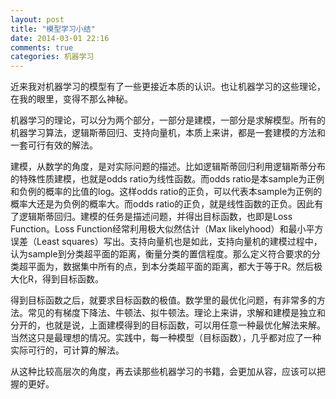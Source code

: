 ```yaml
---
layout: post
title: "模型学习小结"
date: 2014-03-01 22:16
comments: true
categories: 机器学习
---
```


近来我对机器学习的模型有了一些更接近本质的认识。也让机器学习的这些理论，在我的眼里，变得不那么神秘。

机器学习的理论，可以分为两个部分，一部分是建模，一部分是求解模型。所有的机器学习算法，逻辑斯蒂回归、支持向量机，本质上来讲，都是一套建模的方法和一套可行有效的解法。

建模，从数学的角度，是对实际问题的描述。比如逻辑斯蒂回归利用逻辑斯蒂分布的特殊性质建模，也就是odds ratio为线性函数。而odds ratio是本sample为正例和负例的概率的比值的log。这样odds ratio的正负，可以代表本sample为正例的概率大还是为负例的概率大。而odds ratio的正负，就是线性函数的正负。因此有了逻辑斯蒂回归。建模的任务是描述问题，并得出目标函数，也即是Loss Function。Loss Function经常利用极大似然估计（Max likelyhood）和最小平方误差（Least squares）写出。支持向量机也是如此，支持向量机的建模过程中，认为sample到分类超平面的距离，衡量分类的置信程度。那么定义符合要求的分类超平面为，数据集中所有的点，到本分类超平面的距离，都大于等于R。然后极大化R，得到目标函数。

得到目标函数之后，就要求目标函数的极值。数学里的最优化问题，有非常多的方法。常见的有梯度下降法、牛顿法、拟牛顿法。理论上来讲，求解和建模是独立和分开的，也就是说，上面建模得到的目标函数，可以用任意一种最优化解法来解。当然这只是最理想的情况。实践中，每一种模型（目标函数），几乎都对应了一种实际可行的，可计算的解法。

从这种比较高层次的角度，再去读那些机器学习的书籍，会更加从容，应该可以把握的更好。